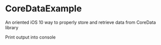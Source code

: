 # CoreDataExample
An oriented iOS 10 way to properly store and retrieve data from CoreData library

Print output into console
